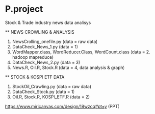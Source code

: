 # P.project
Stock &amp; Trade industry news data analisys

** NEWS CROWLING & ANALYSIS
1. NewsCrolling_onefile.py (data = raw data)
2. DataCheck_News_1.py (data = 1)
3. WordMapper.class, WordReducer.Class, WordCount.class (data = 2. hadoop mapreduce)
4. DataCheck_News_2.py (data = 3)
5. News.R, Oil.R, Stock.R (data = 4, data analysis & graph)

** STOCK & KOSPI ETF DATA
1. StockOil_Crawling.py (data = raw data)
2. DataCheck_Stock.py (data = 1)
3. Oil.R, Stock.R, KOSPI_ETF.R (data = 2)

https://www.miricanvas.com/design/18wzcq#pt=y  (PPT)
